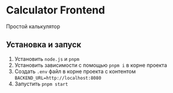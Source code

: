 # Calculator Frontend

Простой калькулятор

## Установка и запуск

1. Установить `node.js` и `pnpm`
2. Установить зависимости с помощью `pnpm i` в корне проекта
3. Создать `.env` файл в корне проекта с контентом `BACKEND_URL=http://localhost:8080`
4. Запустить `pnpm start`
